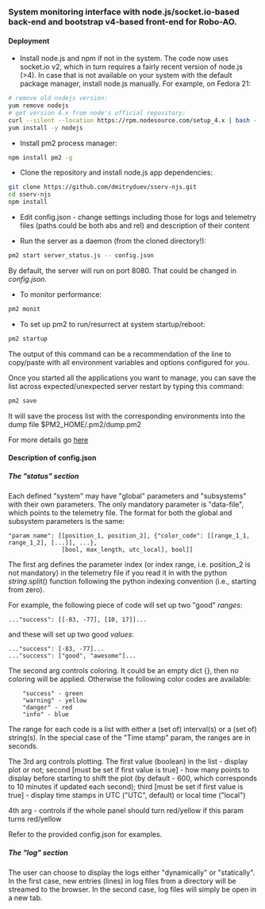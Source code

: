 ### System monitoring interface with node.js/socket.io-based back-end and bootstrap v4-based front-end for Robo-AO. 

#### Deployment

- Install node.js and npm if not in the system. The code now uses socket.io v2, which in turn requires a fairly
recent version of node.js (>4). In case that is not available on your system with the default package manager, install 
node.js manually. For example, on Fedora 21:
```bash
# remove old nodejs version:
yum remove nodejs
# get version 4.x from node's official repository:
curl --silent --location https://rpm.nodesource.com/setup_4.x | bash -
yum install -y nodejs
```  

- Install pm2 process manager:

```bash
npm install pm2 -g
```

- Clone the repository and install node.js app dependencies:

```bash
git clone https://github.com/dmitryduev/sserv-njs.git
cd sserv-njs
npm install
```

- Edit config.json - change settings including those for logs and telemetry files 
(paths could be both abs and rel) and description of their content

- Run the server as a daemon (from the cloned directory!):

```bash
pm2 start server_status.js -- config.json
```

By default, the server will run on port 8080. That could be changed in _config.json_.

- To monitor performance:

```bash
pm2 monit
```

- To set up pm2 to run/resurrect at system startup/reboot:

```bash
pm2 startup
```
The output of this command can be a recommendation of the line to copy/paste 
with all environment variables and options configured for you.

Once you started all the applications you want to manage, you can save the list across expected/unexpected 
server restart by typing this command:

```bash
pm2 save
```
It will save the process list with the corresponding environments into the dump file $PM2_HOME/.pm2/dump.pm2

For more details go [here](http://pm2.keymetrics.io/docs/usage/startup/#saving-current-process-list)

#### Description of config.json

##### The "status" section 

Each defined "system" may have "global" parameters and "subsystems" with their own parameters. 
The only mandatory parameter is "data-file", which points to the telemetry file. 
The format for both the global and subsystem parameters is the same:

```
"param name": [[position_1, position_2], {"color_code": [[range_1_1, range_1_2], [...]], ...}, 
               [bool, max_length, utc_local], bool]]
```

The first arg defines the parameter index (or index range, i.e. 
position_2 is not mandatory) in the telemetry file if you read 
it in with the python _string_.split() function following the python 
indexing convention (i.e., starting from zero).

For example, the following piece of code will set up two "good" _ranges_:

```
..."success": [[-83, -77], [10, 17]]...
```

and these will set up two good _values_:

```
..."success": [-83, -77]...
..."success": ["good", "awesome"]...
```

The second arg controls coloring. It could be an empty dict {}, then no coloring will be applied. 
Otherwise the following color codes are available:
```
    "success" - green
    "warning" - yellow
    "danger" - red
    "info" - blue
```
The range for each code is a list with either a (set of) interval(s) 
or a (set of) string(s). In the special case of the "Time stamp" param, 
the ranges are in seconds.

The 3rd arg controls plotting. The first value (boolean) in the list - display plot or not; 
second \[must be set if first value is true\] - how many points to display before starting to shift the plot 
(by default - 600, which corresponds to 10 minutes
if updated each second); third \[must be set if first value is true\] - display time stamps in UTC ("UTC", default) 
or local time ("local") 

4th arg - controls if the whole panel should turn red/yellow if this param turns red/yellow


Refer to the provided config.json for examples.

##### The "log" section

The user can choose to display the logs either "dynamically" or "statically". In the first case, new entries (lines) in 
log files from a directory will be streamed to the browser. In the second case, log files will simply be open in a new tab.